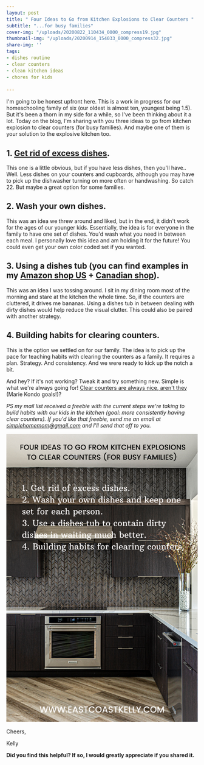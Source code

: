 ```yaml
---
layout: post
title: " Four Ideas to Go from Kitchen Explosions to Clear Counters "
subtitle: "...for busy families"
cover-img: "/uploads/20200822_110434_0000_compress19.jpg"
thumbnail-img: "/uploads/20200914_154033_0000_compress32.jpg"
share-img: ''
tags:
- dishes routine
- clear counters
- clean kitchen ideas
- chores for kids

---
```

I'm going to be honest upfront here. This is a work in progress for our homeschooling family of six (our oldest is almost ten, youngest being 1.5). But it's been a thorn in my side for a while, so I've been thinking about it a lot. Today on the blog, I'm sharing with you three ideas to go from kitchen explosion to clear counters (for busy families). And maybe one of them is your solution to the explosive kitchen too.

## 1. [Get rid of excess dishes](https://www.home-storage-solutions-101.com/declutter-dishes.html). 

This one is a little obvious, but if you have less dishes, then you'll have.. Well. Less dishes on your counters and cupboards, although you may have to pick up the dishwasher turning on more often or handwashing. So catch 22. But maybe a great option for some families. 

## 2. Wash your own dishes. 

This was an idea we threw around and liked, but in the end, it didn't work for the ages of our younger kids. Essentially, the idea is for everyone in the family to have one set of dishes. You'd wash what you need in between each meal. I personally love this idea and am holding it for the future! You could even get your own color coded set if you wanted. 

## 3. Using a dishes tub (you can find examples in my [Amazon shop US](http://www.amazon.com/shop/eastcoastkelly) + [Canadian shop](http://www.amazon.ca/shop/eastcoastkelly)).

This was an idea I was tossing around. I sit in my dining room most of the morning and stare at the kitchen the whole time. So, if the counters are cluttered, it drives me bananas. Using a dishes tub in between dealing with dirty dishes would help reduce the visual clutter. This could also be paired with another strategy. 

## 4. Building habits for clearing counters.

This is the option we settled on for our family. The idea is to pick up the pace for teaching habits with clearing the counters as a family. It requires a plan. Strategy. And consistency. And we were ready to kick up the notch a bit.   
   
And hey? If it's not working? Tweak it and try something new. Simple is what we're always going for! [Clear counters are always nice, aren't they](https://www.thedailymeal.com/cook/how-to-marie-kondo-your-kitchen) (Marie Kondo goals!)?  
   
_PS my mail list received a freebie with the current steps we're taking to build habits with our kids in the kitchen (goal: more consistently having clear counters). If you'd like that freebie, send me an email at_ [_simplehomemom@gmail.com_](mailto:eastcoastkellyb@gmail.com) _and I'll send that off to you._

![A picture of a kitchen with clear counters.](/uploads/0001-12409819322_20201028_143308_0000.png "kitchencounters")

Cheers,

Kelly

**Did you find this helpful? If so, I would greatly appreciate if you shared it.**